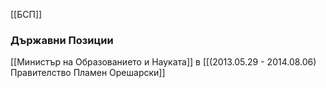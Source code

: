 [[БСП]]

### Държавни Позиции
[[Министър на Образованието и Науката]] в [[(2013.05.29 - 2014.08.06) Правителство Пламен Орешарски]]